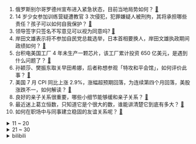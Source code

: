 1. 俄罗斯别尔哥罗德州宣布进入紧急状态，目前当地局势如何？ [:link:](https://www.zhihu.com/question/664262542)
2. 14 岁少女参加训练营疑遭教官 3 次侵犯，犯罪嫌疑人被刑拘，其将承担哪些责任？孩子可以如何自我保护？ [:link:](https://www.zhihu.com/question/664266273)
3. 领导签字只签名不写意见可以视为同意吗? [:link:](https://www.zhihu.com/question/660170567)
4. 岸田文雄表示将不参加自民党总裁选举，日本首相要换人，岸田文雄执政期间政绩如何？ [:link:](https://www.zhihu.com/question/664244295)
5. 台积电美国工厂 4 年未生产一颗芯片，该工厂累计投资 650 亿美元，是遇到什么问题了？ [:link:](https://www.zhihu.com/question/664245296)
6. 孙颖莎、樊振东取关早田希娜，后者称想参观「特攻和平会馆」，如何评价此事？ [:link:](https://www.zhihu.com/question/664268941)
7. 美国 7 月 CPI 同比上涨 2.9%，涨幅超预期回落，为连续第四个月回落，美股涨跌不一，如何解读？ [:link:](https://www.zhihu.com/question/664299991)
8. 良好的亲子关系很重要，哪些小细节能够缓和亲子关系？ [:link:](https://www.zhihu.com/question/663650179)
9. 最近迷上葛立恒数，只知道它是个很大的数，谁能讲清楚它到底有多大？ [:link:](https://www.zhihu.com/question/436083856)
10. 如何在职场中与同事建立稳固的友谊关系呢？ [:link:](https://www.zhihu.com/question/664143249)
<details>
<summary>11 ~ 20</summary>

11. 如何看待骑行遭碾压男孩已身亡，当事司机亲友发声「根本来不及闪躲」？事故双方责任该如何界定？ [:link:](https://www.zhihu.com/question/664201157)
12. 你会培养自己情绪稳定吗? [:link:](https://www.zhihu.com/question/664108789)
13. 大学生想玩儿《黑神话:悟空》，买什么配置笔记本能够流畅运行？ [:link:](https://www.zhihu.com/question/664277713)
14. 到底能不能在高速公路服务区停车过夜？ [:link:](https://www.zhihu.com/question/654323142)
15. 怎么评价马龙在《冠军来了》中对樊振东的寄语？ [:link:](https://www.zhihu.com/question/663966312)
16. 网友曝海底捞零食开始收费，海底捞回应称该门店已整改，你能接受零食收费吗？免费零食对门店经营影响有多大？ [:link:](https://www.zhihu.com/question/664267518)
17. 我没有很多钱，但是我想养猫，怕给不了它很好的生活，有没有猫猫主人回复一下我你们养崽一个月要花多少？ [:link:](https://www.zhihu.com/question/664113138)
18. 住姐姐家，姐姐姐夫欢迎我，但是姐姐婆婆不欢迎我，我该搬离吗？ [:link:](https://www.zhihu.com/question/664035995)
19. 古诗词创作挑战│能不能写一首不见“月”字的月诗? [:link:](https://www.zhihu.com/question/662589346)
20. 2024 暑期档电影总票房突破 90 亿，去年暑期档大盘 206 亿，为何票房会相差这么多？ [:link:](https://www.zhihu.com/question/663949562)
</details>
<details>
<summary>21 ~ 30</summary>

21. 广东一男孩疑闹脾气横躺马路中间被轿车碾压，家长曾撒手离去，此事带来怎样的警醒？各方需承担多大责任？ [:link:](https://www.zhihu.com/question/664242357)
22. 比亚迪郑州基地再现大规模招聘，单月规模 4000 人，哪些信息值得关注？ [:link:](https://www.zhihu.com/question/664241615)
23. 如何看待川农园艺专业女生李欣跨专业保研华西临床外科研究生？ [:link:](https://www.zhihu.com/question/663765628)
24. 电影《白蛇：浮生》对中国动画有哪些创新与传承？ [:link:](https://www.zhihu.com/question/664298166)
25. 奥运冠军谢瑜称母亲遭到网暴，称「妈妈患癌刚出院，希望不要攻击她」，如何看待此事？怎样加强对网暴的规制？ [:link:](https://www.zhihu.com/question/664107865)
26. 泽连斯基称已控制俄 74 个定居点，乌军仍在推进，接下来双方可能有何动向？ 目前库尔斯克地区情况如何？ [:link:](https://www.zhihu.com/question/664241137)
27. 从心理学视角看，为什么很多人总是迷恋「得不到」的人？「得不到」的人会更加迷人吗？ [:link:](https://www.zhihu.com/question/664089836)
28. 柬埔寨运河即将开工，聊聊你的看法？ [:link:](https://www.zhihu.com/question/656856390)
29. 都2024年了，你觉得有哪些比较好的计算机书籍？ [:link:](https://www.zhihu.com/question/662619646)
30. 有哪些适合炎热夏季的水上运动推荐？如何减少这些运动的危险性？ [:link:](https://www.zhihu.com/question/611724021)
</details><details>
<summary>bilibili</summary>

</details>